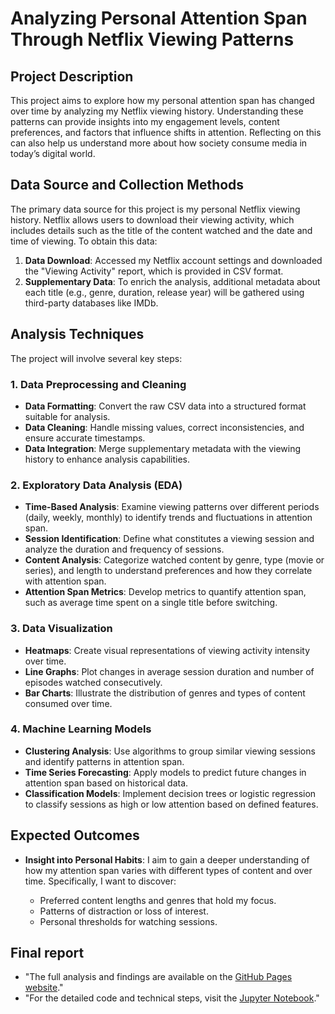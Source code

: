 # Analyzing Personal Attention Span Through Netflix Viewing Patterns

## Project Description

This project aims to explore how my personal attention span has changed over time by analyzing my Netflix viewing history. Understanding these patterns can provide insights into my engagement levels, content preferences, and factors that influence shifts in attention. Reflecting on this can also help us understand more about how society consume media in today’s digital world.

## Data Source and Collection Methods

The primary data source for this project is my personal Netflix viewing history. Netflix allows users to download their viewing activity, which includes details such as the title of the content watched and the date and time of viewing. To obtain this data:

1. **Data Download**: Accessed my Netflix account settings and downloaded the "Viewing Activity" report, which is provided in CSV format.
2. **Supplementary Data**: To enrich the analysis, additional metadata about each title (e.g., genre, duration, release year) will be gathered using third-party databases like IMDb.
   

## Analysis Techniques

The project will involve several key steps:

### 1. Data Preprocessing and Cleaning

- **Data Formatting**: Convert the raw CSV data into a structured format suitable for analysis.
- **Data Cleaning**: Handle missing values, correct inconsistencies, and ensure accurate timestamps.
- **Data Integration**: Merge supplementary metadata with the viewing history to enhance analysis capabilities.

### 2. Exploratory Data Analysis (EDA)

- **Time-Based Analysis**: Examine viewing patterns over different periods (daily, weekly, monthly) to identify trends and fluctuations in attention span.
- **Session Identification**: Define what constitutes a viewing session and analyze the duration and frequency of sessions.
- **Content Analysis**: Categorize watched content by genre, type (movie or series), and length to understand preferences and how they correlate with attention span.
- **Attention Span Metrics**: Develop metrics to quantify attention span, such as average time spent on a single title before switching.

### 3. Data Visualization

- **Heatmaps**: Create visual representations of viewing activity intensity over time.
- **Line Graphs**: Plot changes in average session duration and number of episodes watched consecutively.
- **Bar Charts**: Illustrate the distribution of genres and types of content consumed over time.

### 4. Machine Learning Models

- **Clustering Analysis**: Use algorithms to group similar viewing sessions and identify patterns in attention span.
- **Time Series Forecasting**: Apply models to predict future changes in attention span based on historical data.
- **Classification Models**: Implement decision trees or logistic regression to classify sessions as high or low attention based on defined features.

## Expected Outcomes

- **Insight into Personal Habits**: I aim to gain a deeper understanding of how my attention span varies with different types of content and over time. Specifically, I want to discover:

  - Preferred content lengths and genres that hold my focus.
  - Patterns of distraction or loss of interest.
  - Personal thresholds for watching sessions.
 
## Final report

- "The full analysis and findings are available on the [GitHub Pages website](https://emreeozkull.github.io/)."
- "For the detailed code and technical steps, visit the [Jupyter Notebook](https://github.com/emreeozkull/attention-span-analysis/blob/e6941a8cbd5190dee30741202dc4ab2c8547974e/netflix_dsa_210.ipynb)."

